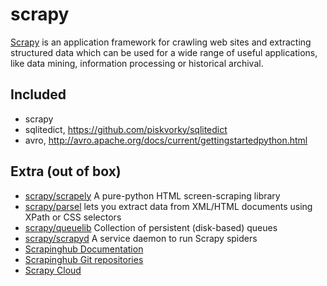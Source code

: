 # scrapy

[Scrapy](http://scrapy.org/) is an application framework for crawling web sites and extracting structured data which can be used for a wide range of useful applications, like data mining, information processing or historical archival.

## Included

- scrapy
- sqlitedict, https://github.com/piskvorky/sqlitedict
- avro, http://avro.apache.org/docs/current/gettingstartedpython.html

## Extra (out of box)

- [scrapy/scrapely](https://github.com/scrapy/scrapely)  A pure-python HTML screen-scraping library
- [scrapy/parsel](https://github.com/scrapy/parsel) lets you extract data from XML/HTML documents using XPath or CSS selectors
- [scrapy/queuelib](https://github.com/scrapy/queuelib) Collection of persistent (disk-based) queues
- [scrapy/scrapyd](https://github.com/scrapy/scrapyd) A service daemon to run Scrapy spiders
- [Scrapinghub Documentation](http://doc.scrapinghub.com/index.html)
- [Scrapinghub Git repositories](https://github.com/scrapinghub)
- [Scrapy Cloud](http://scrapinghub.com/)



